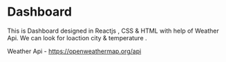 # Dashboard
This is Dashboard designed in Reactjs , CSS & HTML with help of Weather Api. We can look for loaction city & temperature .

Weather Api - https://openweathermap.org/api
